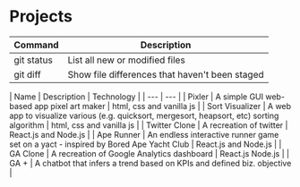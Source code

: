 # Projects

| Command | Description |
| --- | --- |
| git status | List all new or modified files |
| git diff | Show file differences that haven't been staged |


|  Name | Description | Technology | 
| --- | --- |
| Pixler | A simple GUI web-based app pixel art maker | html, css and vanilla js |
| Sort Visualizer | A web app to visualize various (e.g. quicksort, mergesort, heapsort, etc) sorting algorithm | html, css and vanilla js |
| Twitter Clone | A recreation of twitter | React.js and Node.js |
| Ape Runner | An endless interactive runner game set on a yact - inspired by Bored Ape Yacht Club | React.js and Node.js |
| GA Clone | A recreation of Google Analytics dashboard | React.js Node.js |
| GA + | A chatbot that infers a trend based on KPIs and defined biz. objective |


